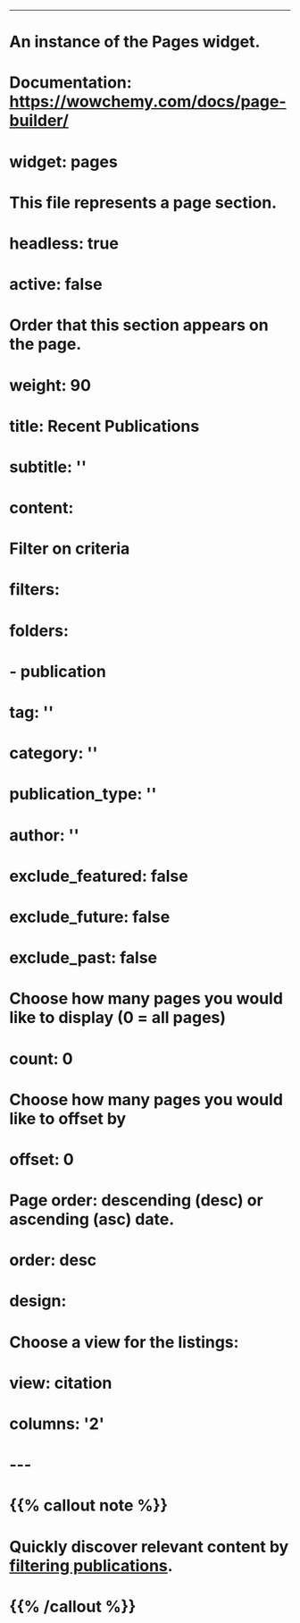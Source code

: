 ---
# An instance of the Pages widget.
# Documentation: https://wowchemy.com/docs/page-builder/
# widget: pages

# This file represents a page section.
# headless: true

# active: false 

# Order that this section appears on the page.
# weight: 90

# title: Recent Publications
# subtitle: ''

# content:
  # Filter on criteria
  # filters:
   # folders:
   # - publication
   # tag: ''
   # category: ''
   # publication_type: ''
   # author: ''
   # exclude_featured: false
   # exclude_future: false
   # exclude_past: false
  # Choose how many pages you would like to display (0 = all pages)
  # count: 0
  # Choose how many pages you would like to offset by
  # offset: 0
  # Page order: descending (desc) or ascending (asc) date.
 # order: desc
# design:
  # Choose a view for the listings:
 # view: citation
 # columns: '2'
# ---

# {{% callout note %}}
# Quickly discover relevant content by [filtering publications](./publication/).
# {{% /callout %}} 
